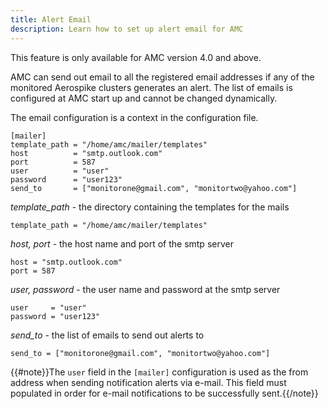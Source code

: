 ```yaml
---
title: Alert Email
description: Learn how to set up alert email for AMC
---
```


This feature is only available for AMC version 4.0 and above.

AMC can send out email to all the registered email addresses if any of the monitored
Aerospike clusters generates an alert. The list of emails is configured at AMC start
up and cannot be changed dynamically.

The email configuration is a context in the configuration file.

```
[mailer]
template_path = "/home/amc/mailer/templates"
host          = "smtp.outlook.com"
port          = 587
user          = "user"
password      = "user123"
send_to       = ["monitorone@gmail.com", "monitortwo@yahoo.com"]
```


*template_path* - the directory containing the templates for the mails
```
template_path = "/home/amc/mailer/templates"
```

*host, port* - the host name and port of the smtp server
```
host = "smtp.outlook.com"
port = 587
```

*user, password* - the user name and password at the smtp server
```
user     = "user"
password = "user123"
```

*send_to* - the list of emails to send out alerts to
```
send_to = ["monitorone@gmail.com", "monitortwo@yahoo.com"]
```

{{#note}}The `user` field in the `[mailer]` configuration is used as the from address when sending notification alerts via e-mail. This field must populated in order for e-mail notifications to be successfully sent.{{/note}}
